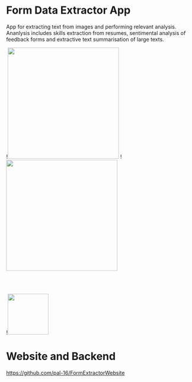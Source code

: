 # Form Data Extractor App
App for extracting text from images and performing relevant analysis. Ananlysis includes skills extraction from resumes, sentimental analysis of feedback forms and extractive text summarisation of large texts.


!<img src="https://github.com/pal-16/FormDataExtractorApp/blob/master/retrieved-form.JPG" height = 300/>
!<img src="https://github.com/pal-16/FormDataExtractorApp/blob/master/cmd.jpeg" height = 300/> 

<br>
<br>

!<img src="https://github.com/pal-16/FormDataExtractorApp/blob/master/command-line.JPG" height = 110 /> 


# Website and Backend
https://github.com/pal-16/FormExtractorWebsite



